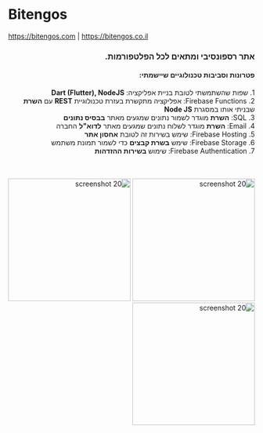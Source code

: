 # Bitengos

https://bitengos.com | https://bitengos.co.il

<div dir="rtl">
<h3>
אתר רספונסיבי ומתאים לכל הפלטפורמות.
</h3>
<h4>
פטרונות וסביבות טכנולוגיים שיישמתי:
</h4>
<p>
1. שפות שהשתמשתי לטובת בניית אפליקציה: <strong>Dart (Flutter), NodeJS</strong><br>
2. Firebase Functions: אפליקציה מתקשרת בעזרת טכנולוגיית <strong>REST</strong> עם <strong>השרת</strong> שבניתי אותו במסגרת <strong>Node JS</strong><br>
3. SQL: <strong>השרת</strong> מוגדר לשמור נתונים שמגעים מאתר <strong>בבסיס נתונים</strong><br>
4. Email: <strong>השרת</strong> מוגדר לשלוח נתונים שמגעים מאתר <strong>לדוא"ל</strong> החברה<br>
5. Firebase Hosting: שימש בשירות זה לטובת <strong>אחסון אתר</strong><br>
6. Firebase Storage: שימש <strong>בשרת קבצים</strong> כדי לשמור תמונת משתמש<br>
7. Firebase Authentication: שימוש <strong>בשירות ההזדהות</strong>
</p>
<br><br>
<div>
<img src="https://user-images.githubusercontent.com/16803977/201489079-47291e70-2f22-4eaf-b2f3-b1eeb61650a5.jpg" width="250" title="screenshot 20">
<img src="https://user-images.githubusercontent.com/16803977/201489076-5e9fca14-10dc-4f8b-89fb-bb44d49bf4af.jpg" width="250" title="screenshot 20">
<img src="https://user-images.githubusercontent.com/16803977/201489078-b73d589c-4ea7-4698-ae93-df049ee83365.jpg" width="250" title="screenshot 20">
</div>
<br>
</div>

